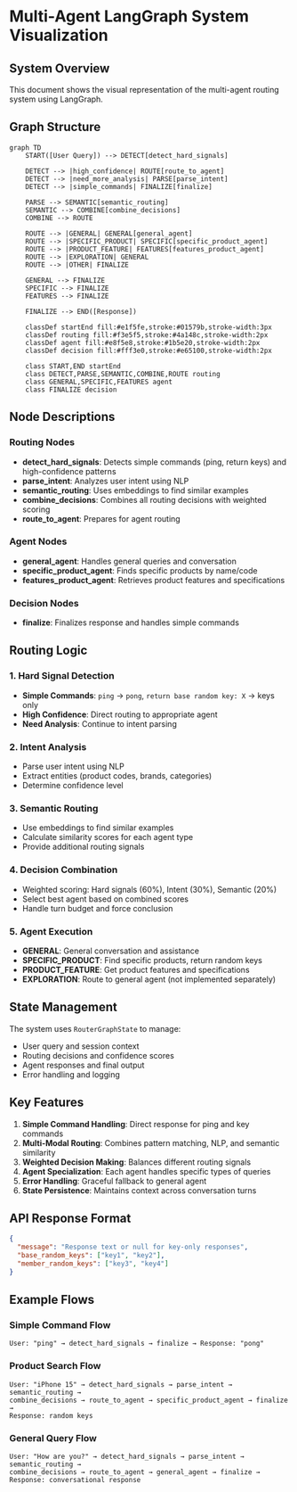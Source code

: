 # Multi-Agent LangGraph System Visualization

## System Overview
This document shows the visual representation of the multi-agent routing system using LangGraph.

## Graph Structure

```mermaid
graph TD
    START([User Query]) --> DETECT[detect_hard_signals]
    
    DETECT --> |high_confidence| ROUTE[route_to_agent]
    DETECT --> |need_more_analysis| PARSE[parse_intent]
    DETECT --> |simple_commands| FINALIZE[finalize]
    
    PARSE --> SEMANTIC[semantic_routing]
    SEMANTIC --> COMBINE[combine_decisions]
    COMBINE --> ROUTE
    
    ROUTE --> |GENERAL| GENERAL[general_agent]
    ROUTE --> |SPECIFIC_PRODUCT| SPECIFIC[specific_product_agent]
    ROUTE --> |PRODUCT_FEATURE| FEATURES[features_product_agent]
    ROUTE --> |EXPLORATION| GENERAL
    ROUTE --> |OTHER| FINALIZE
    
    GENERAL --> FINALIZE
    SPECIFIC --> FINALIZE
    FEATURES --> FINALIZE
    
    FINALIZE --> END([Response])
    
    classDef startEnd fill:#e1f5fe,stroke:#01579b,stroke-width:3px
    classDef routing fill:#f3e5f5,stroke:#4a148c,stroke-width:2px
    classDef agent fill:#e8f5e8,stroke:#1b5e20,stroke-width:2px
    classDef decision fill:#fff3e0,stroke:#e65100,stroke-width:2px
    
    class START,END startEnd
    class DETECT,PARSE,SEMANTIC,COMBINE,ROUTE routing
    class GENERAL,SPECIFIC,FEATURES agent
    class FINALIZE decision
```

## Node Descriptions

### Routing Nodes
- **detect_hard_signals**: Detects simple commands (ping, return keys) and high-confidence patterns
- **parse_intent**: Analyzes user intent using NLP
- **semantic_routing**: Uses embeddings to find similar examples
- **combine_decisions**: Combines all routing decisions with weighted scoring
- **route_to_agent**: Prepares for agent routing

### Agent Nodes
- **general_agent**: Handles general queries and conversation
- **specific_product_agent**: Finds specific products by name/code
- **features_product_agent**: Retrieves product features and specifications

### Decision Nodes
- **finalize**: Finalizes response and handles simple commands

## Routing Logic

### 1. Hard Signal Detection
- **Simple Commands**: `ping` → `pong`, `return base random key: X` → keys only
- **High Confidence**: Direct routing to appropriate agent
- **Need Analysis**: Continue to intent parsing

### 2. Intent Analysis
- Parse user intent using NLP
- Extract entities (product codes, brands, categories)
- Determine confidence level

### 3. Semantic Routing
- Use embeddings to find similar examples
- Calculate similarity scores for each agent type
- Provide additional routing signals

### 4. Decision Combination
- Weighted scoring: Hard signals (60%), Intent (30%), Semantic (20%)
- Select best agent based on combined scores
- Handle turn budget and force conclusion

### 5. Agent Execution
- **GENERAL**: General conversation and assistance
- **SPECIFIC_PRODUCT**: Find specific products, return random keys
- **PRODUCT_FEATURE**: Get product features and specifications
- **EXPLORATION**: Route to general agent (not implemented separately)

## State Management

The system uses `RouterGraphState` to manage:
- User query and session context
- Routing decisions and confidence scores
- Agent responses and final output
- Error handling and logging

## Key Features

1. **Simple Command Handling**: Direct response for ping and key commands
2. **Multi-Modal Routing**: Combines pattern matching, NLP, and semantic similarity
3. **Weighted Decision Making**: Balances different routing signals
4. **Agent Specialization**: Each agent handles specific types of queries
5. **Error Handling**: Graceful fallback to general agent
6. **State Persistence**: Maintains context across conversation turns

## API Response Format

```json
{
  "message": "Response text or null for key-only responses",
  "base_random_keys": ["key1", "key2"],
  "member_random_keys": ["key3", "key4"]
}
```

## Example Flows

### Simple Command Flow
```
User: "ping" → detect_hard_signals → finalize → Response: "pong"
```

### Product Search Flow
```
User: "iPhone 15" → detect_hard_signals → parse_intent → semantic_routing → 
combine_decisions → route_to_agent → specific_product_agent → finalize → 
Response: random keys
```

### General Query Flow
```
User: "How are you?" → detect_hard_signals → parse_intent → semantic_routing → 
combine_decisions → route_to_agent → general_agent → finalize → 
Response: conversational response
```

